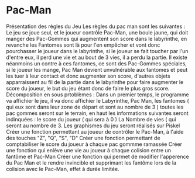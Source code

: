 # Pac-Man
Présentation des règles du Jeu
Les règles du pac man sont les suivantes :
Le jeu se joue seul, et le joueur contrôle Pac-Man, une boule jaune, qui doit manger des Pac-Gommes qui augmentent son score dans le labyrinthe, en revanche les Fantomes sont là pour l'en empêcher et vont donc pourchasser le joueur dans le labyrinthe, si le joueur se fait toucher par l'un d'entre eux, il perd une vie et au bout de 3 vies, il a perdu la partie. Il existe néanmoins un contre à ces fantomes, ce sont des Pac-Gommes spéciales, si le joueur les mange, Pac Man devient unvulnérable aux fantomes et peut les tuer à leur contact et donc augmenter son score, d'autres objets apparraissent au fil de la partie dans le labyrinthe pour faire augmenter le score du joueur, le but du jeu étant donc de faire le plus gros score.
Décomposition en sous prtoblèmes :
Dans un premier temps, le programme va affichier le jeu, il va donc affichier le Labyrinthe, Pac Man, les fantomes ( qui eux sont dans leur zone de départ et sont au nombre de 3 ) toutes les pac gommes seront sur le terrain, en haut les informations suivantes seront indinquées : le score du joueur ( qui sera à 0 ) La Nombre de vies ( qui seront au nombre de 3.
Les graphismes du jeu seront réalisés sur Piskel 
Créer une fonction permettant au joueur de contrôler le Pac-Man, à l'aide des touches "Z", "Q", "S", "D"
Créer une fonction permettant de comptabiliser le score du joueur à chaque pac gommme ramassée
Créer une fonction qui enlève une vie au joueur à chaque colision entre un fantôme et Pac-Man
Créer une fonction qui permet de modifier l'apperence du Pac Man et le rendre invincible et supprimant les fantôme lors de la colision avec le Pac-Man, effet à durée limitée.

